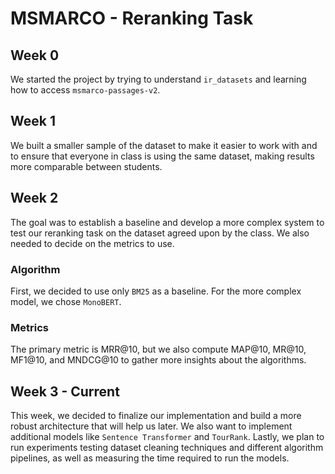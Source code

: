 # MSMARCO - Reranking Task

## Week 0

We started the project by trying to understand `ir_datasets` and learning how to access `msmarco-passages-v2`.

## Week 1

We built a smaller sample of the dataset to make it easier to work with and to ensure that everyone in class is using the same dataset, making results more comparable between students.

## Week 2

The goal was to establish a baseline and develop a more complex system to test our reranking task on the dataset agreed upon by the class. We also needed to decide on the metrics to use. 

### Algorithm

First, we decided to use only `BM25` as a baseline. For the more complex model, we chose `MonoBERT`.

### Metrics

The primary metric is MRR@10, but we also compute MAP@10, MR@10, MF1@10, and MNDCG@10 to gather more insights about the algorithms.

## Week 3 - Current

This week, we decided to finalize our implementation and build a more robust architecture that will help us later. We also want to implement additional models like `Sentence Transformer` and `TourRank`. Lastly, we plan to run experiments testing dataset cleaning techniques and different algorithm pipelines, as well as measuring the time required to run the models.
